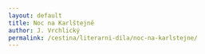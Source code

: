 ```yaml
---
layout: default
title: Noc na Karlštejně
author: J. Vrchlický
permalink: /cestina/literarni-dila/noc-na-karlstejne/
---
```

